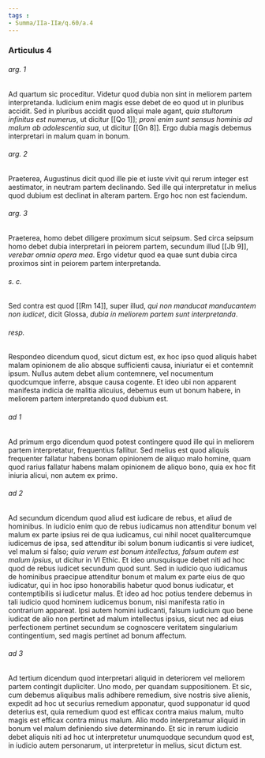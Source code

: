 ```yaml
---
tags : 
- Summa/IIa-IIæ/q.60/a.4
---
```


### Articulus 4

###### arg. 1
Ad quartum sic proceditur. Videtur quod dubia non sint in meliorem partem interpretanda. Iudicium enim magis esse debet de eo quod ut in pluribus accidit. Sed in pluribus accidit quod aliqui male agant, *quia stultorum infinitus est numerus*, ut dicitur [[Qo 1]]; *proni enim sunt sensus hominis ad malum ab adolescentia sua*, ut dicitur [[Gn 8]]. Ergo dubia magis debemus interpretari in malum quam in bonum.

###### arg. 2
Praeterea, Augustinus dicit quod ille pie et iuste vivit qui rerum integer est aestimator, in neutram partem declinando. Sed ille qui interpretatur in melius quod dubium est declinat in alteram partem. Ergo hoc non est faciendum.

###### arg. 3
Praeterea, homo debet diligere proximum sicut seipsum. Sed circa seipsum homo debet dubia interpretari in peiorem partem, secundum illud [[Jb 9]], *verebar omnia opera mea*. Ergo videtur quod ea quae sunt dubia circa proximos sint in peiorem partem interpretanda.

###### s. c.
Sed contra est quod [[Rm 14]], super illud, *qui non manducat manducantem non iudicet*, dicit Glossa, *dubia in meliorem partem sunt interpretanda*.

###### resp.
Respondeo dicendum quod, sicut dictum est, ex hoc ipso quod aliquis habet malam opinionem de alio absque sufficienti causa, iniuriatur ei et contemnit ipsum. Nullus autem debet alium contemnere, vel nocumentum quodcumque inferre, absque causa cogente. Et ideo ubi non apparent manifesta indicia de malitia alicuius, debemus eum ut bonum habere, in meliorem partem interpretando quod dubium est.

###### ad 1
Ad primum ergo dicendum quod potest contingere quod ille qui in meliorem partem interpretatur, frequentius fallitur. Sed melius est quod aliquis frequenter fallatur habens bonam opinionem de aliquo malo homine, quam quod rarius fallatur habens malam opinionem de aliquo bono, quia ex hoc fit iniuria alicui, non autem ex primo.

###### ad 2
Ad secundum dicendum quod aliud est iudicare de rebus, et aliud de hominibus. In iudicio enim quo de rebus iudicamus non attenditur bonum vel malum ex parte ipsius rei de qua iudicamus, cui nihil nocet qualitercumque iudicemus de ipsa, sed attenditur ibi solum bonum iudicantis si vere iudicet, vel malum si falso; *quia verum est bonum intellectus, falsum autem est malum ipsius*, ut dicitur in VI Ethic. Et ideo unusquisque debet niti ad hoc quod de rebus iudicet secundum quod sunt. Sed in iudicio quo iudicamus de hominibus praecipue attenditur bonum et malum ex parte eius de quo iudicatur, qui in hoc ipso honorabilis habetur quod bonus iudicatur, et contemptibilis si iudicetur malus. Et ideo ad hoc potius tendere debemus in tali iudicio quod hominem iudicemus bonum, nisi manifesta ratio in contrarium appareat. Ipsi autem homini iudicanti, falsum iudicium quo bene iudicat de alio non pertinet ad malum intellectus ipsius, sicut nec ad eius perfectionem pertinet secundum se cognoscere veritatem singularium contingentium, sed magis pertinet ad bonum affectum.

###### ad 3
Ad tertium dicendum quod interpretari aliquid in deteriorem vel meliorem partem contingit dupliciter. Uno modo, per quandam suppositionem. Et sic, cum debemus aliquibus malis adhibere remedium, sive nostris sive alienis, expedit ad hoc ut securius remedium apponatur, quod supponatur id quod deterius est, quia remedium quod est efficax contra maius malum, multo magis est efficax contra minus malum. Alio modo interpretamur aliquid in bonum vel malum definiendo sive determinando. Et sic in rerum iudicio debet aliquis niti ad hoc ut interpretetur unumquodque secundum quod est, in iudicio autem personarum, ut interpretetur in melius, sicut dictum est.

